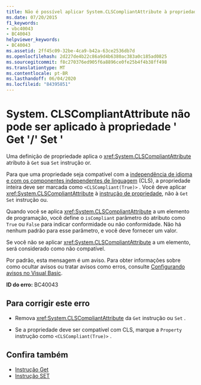 ```yaml
---
title: Não é possível aplicar System.CLSCompliantAttribute à propriedade 'Get' ou 'Set'
ms.date: 07/20/2015
f1_keywords:
- vbc40043
- BC40043
helpviewer_keywords:
- BC40043
ms.assetid: 2ff45c09-32be-4ca9-b42a-63ce2536db7d
ms.openlocfilehash: 2d227de4b22c86a9d4b6380ac383a0c185ad0825
ms.sourcegitcommit: f8c270376ed905f6a8896ce0fe25b4f4b38ff498
ms.translationtype: MT
ms.contentlocale: pt-BR
ms.lasthandoff: 06/04/2020
ms.locfileid: "84395851"
---
```

# <a name="systemclscompliantattribute-cannot-be-applied-to-property-getset"></a>System. CLSCompliantAttribute não pode ser aplicado à propriedade ' Get '/' Set '
Uma definição de propriedade aplica o <xref:System.CLSCompliantAttribute> atributo à `Get` sua `Set` instrução or.  
  
 Para que uma propriedade seja compatível com a [independência de idioma e com os componentes independentes de linguagem](../../standard/language-independence-and-language-independent-components.md) (CLS), a propriedade inteira deve ser marcada como `<CLSCompliant(True)>` . Você deve aplicar <xref:System.CLSCompliantAttribute> à [instrução de propriedade](../language-reference/statements/property-statement.md), não à `Get` `Set` instrução ou.  
  
 Quando você se aplica <xref:System.CLSCompliantAttribute> a um elemento de programação, você define o `isCompliant` parâmetro do atributo como `True` ou `False` para indicar conformidade ou não conformidade. Não há nenhum padrão para esse parâmetro, e você deve fornecer um valor.  
  
 Se você não se aplicar <xref:System.CLSCompliantAttribute> a um elemento, será considerado como não compatível.  
  
 Por padrão, esta mensagem é um aviso. Para obter informações sobre como ocultar avisos ou tratar avisos como erros, consulte [Configurando avisos no Visual Basic](/visualstudio/ide/configuring-warnings-in-visual-basic).  
  
 **ID do erro:** BC40043  
  
## <a name="to-correct-this-error"></a>Para corrigir este erro  
  
- Remova <xref:System.CLSCompliantAttribute> da `Get` instrução ou `Set` .  
  
- Se a propriedade deve ser compatível com CLS, marque a `Property` instrução como `<CLSCompliant(True)>` .  
  
## <a name="see-also"></a>Confira também

- [Instrução Get](../language-reference/statements/get-statement.md)
- [Instrução SET](../language-reference/statements/set-statement.md)
